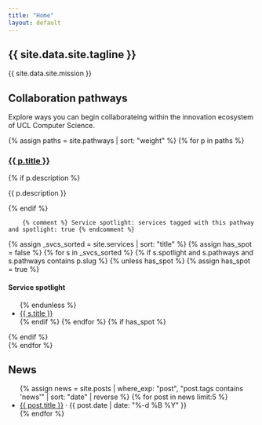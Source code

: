 ```yaml
---
title: "Home"
layout: default
---
```

<section class="home-intro">
  <h1>{{ site.data.site.tagline }}</h1>
  <p>{{ site.data.site.mission }}</p>
</section>

<section class="home-pathways">
  <h2>Collaboration pathways</h2>
  <p>
  Explore ways you can begin collaborateing within the innovation ecosystem of UCL Computer Science.
  </p>
  <div class="grid">
    {% assign paths = site.pathways | sort: "weight" %}
    {% for p in paths %}
      <div class="card">
        <h3><a href="{{ p.url | relative_url }}">{{ p.title }}</a></h3>
        {% if p.description %}<p>{{ p.description }}</p>{% endif %}

        {% comment %} Service spotlight: services tagged with this pathway and spotlight: true {% endcomment %}
{% assign _svcs_sorted = site.services | sort: "title" %}
{% assign has_spot = false %}
{% for s in _svcs_sorted %}
  {% if s.spotlight and s.pathways and s.pathways contains p.slug %}
    {% unless has_spot %}
      {% assign has_spot = true %}
      <div class="spotlight">
        <h4 class="spotlight-title">Service spotlight</h4>
        <ul>
    {% endunless %}
          <li><a href="{{ s.url | relative_url }}">{{ s.title }}</a></li>
  {% endif %}
{% endfor %}
{% if has_spot %}
        </ul>
      </div>
{% endif %}
      </div>
    {% endfor %}
  </div>
</section>

<section class="home-news">
  <h2>News</h2>
  <ul class="news-list">
    {% assign news = site.posts | where_exp: "post", "post.tags contains 'news'" | sort: "date" | reverse %}
    {% for post in news limit:5 %}
      <li>
        <a href="{{ post.url | relative_url }}">{{ post.title }}</a>
        <time datetime="{{ post.date | date_to_xmlschema }}"> · {{ post.date | date: "%-d %B %Y" }}</time>
      </li>
    {% endfor %}
  </ul>
</section>
